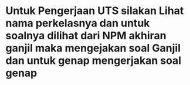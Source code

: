 # Untuk Pengerjaan UTS silakan Lihat nama perkelasnya dan untuk soalnya dilihat dari NPM akhiran ganjil maka mengejakan soal Ganjil dan untuk genap mengerjakan soal genap
